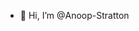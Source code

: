 - 👋 Hi, I’m @Anoop-Stratton
<!---
- 👀 I’m interested in ...
- 🌱 I’m currently learning ...
- 💞️ I’m looking to collaborate on ...
- 📫 How to reach me ...
- 😄 Pronouns: ...
- ⚡ Fun fact: ...

Anoop-Stratton/Anoop-Stratton is a ✨ special ✨ repository because its `README.md` (this file) appears on your GitHub profile.
You can click the Preview link to take a look at your changes.
--->

